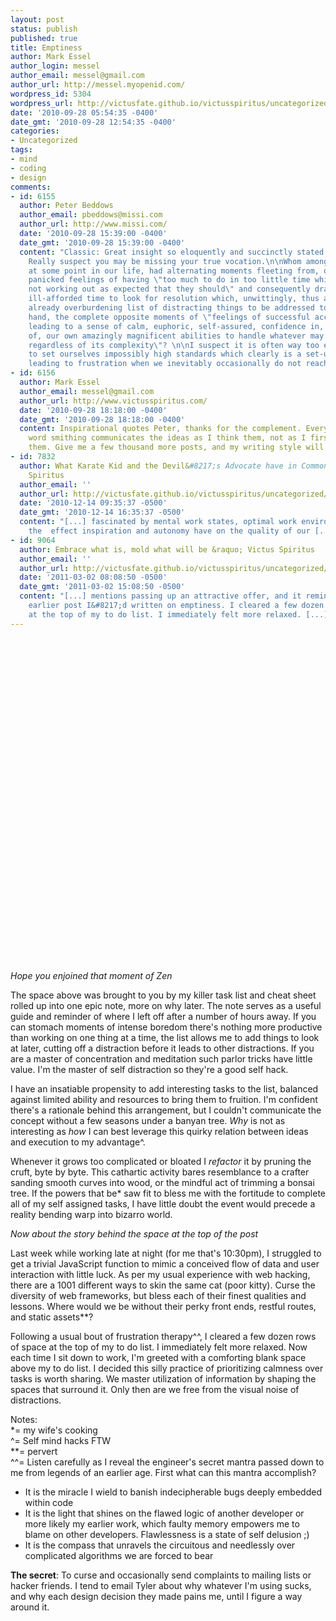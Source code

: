 ```yaml
---
layout: post
status: publish
published: true
title: Emptiness
author: Mark Essel
author_login: messel
author_email: messel@gmail.com
author_url: http://messel.myopenid.com/
wordpress_id: 5304
wordpress_url: http://victusfate.github.io/victusspiritus/uncategorized/2010/09/28/emptiness/
date: '2010-09-28 05:54:35 -0400'
date_gmt: '2010-09-28 12:54:35 -0400'
categories:
- Uncategorized
tags:
- mind
- coding
- design
comments:
- id: 6155
  author: Peter Beddows
  author_email: pbeddows@missi.com
  author_url: http://www.missi.com/
  date: '2010-09-28 15:39:00 -0400'
  date_gmt: '2010-09-28 15:39:00 -0400'
  content: "Classic: Great insight so eloquently and succinctly stated here Mark.
    Really suspect you may be missing your true vocation.\n\nWhom amongst us has not,
    at some point in our life, had alternating moments fleeting from, on the one hand,
    panicked feelings of having \"too much to do in too little time while things are
    not working out as expected that they should\" and consequently drawn to spend
    ill-afforded time to look for resolution which, unwittingly, thus adds to the
    already overburdening list of distracting things to be addressed to, on the other
    hand, the complete opposite moments of \"feelings of successful accomplishment
    leading to a sense of calm, euphoric, self-assured, confidence in, and conviction
    of, our own amazingly magnificent abilities to handle whatever may come our way
    regardless of its complexity\"? \n\nI suspect it is often way too easy for us
    to set ourselves impossibly high standards which clearly is a set-up that guarantees
    leading to frustration when we inevitably occasionally do not reach those standards."
- id: 6156
  author: Mark Essel
  author_email: messel@gmail.com
  author_url: http://www.victusspiritus.com/
  date: '2010-09-28 18:18:00 -0400'
  date_gmt: '2010-09-28 18:18:00 -0400'
  content: Inspirational quotes Peter, thanks for the complement. Every so often my
    word smithing communicates the ideas as I think them, not as I first say or write
    them. Give me a few thousand more posts, and my writing style will be dangerous.
- id: 7832
  author: What Karate Kid and the Devil&#8217;s Advocate have in Common &raquo; Victus
    Spiritus
  author_email: ''
  author_url: http://victusfate.github.io/victusspiritus/uncategorized/2010/12/14/what-karate-kid-and-the-devils-advocate-have-in-common/
  date: '2010-12-14 09:35:37 -0500'
  date_gmt: '2010-12-14 16:35:37 -0500'
  content: "[...] fascinated by mental work states, optimal work environments, and
    the  effect inspiration and autonomy have on the quality of our [...]"
- id: 9064
  author: Embrace what is, mold what will be &raquo; Victus Spiritus
  author_email: ''
  author_url: http://victusfate.github.io/victusspiritus/uncategorized/2011/03/02/embrace-what-is-mold-what-will-be/
  date: '2011-03-02 08:08:50 -0500'
  date_gmt: '2011-03-02 15:08:50 -0500'
  content: "[...] mentions passing up an attractive offer, and it reminded me of an
    earlier post I&#8217;d written on emptiness. I cleared a few dozen rows of space
    at the top of my to do list. I immediately felt more relaxed. [...]"
---
```

<p><code><br/></code></p>
<p><code><br/></code></p>
<p><code><br/></code></p>
<p><code><br/></code></p>
<p><code><br/></code></p>
<p><code><br/></code></p>
<p><code><br/></code></p>
<p><code><br/></code></p>
<p><code><br/></code></p>
<p><code><br/></code></p>
<p><code><br/></code></p>
<p><code><br/></code></p>
<p><code><br/></code></p>
<p><code><br/></code></p>
<p><code><br/></code></p>
<p><code><br/></code></p>
<p><code><br/></code></p>
<p><code><br/></code></p>
<p><code><br/></code></p>
<p><em>Hope you enjoined that moment of Zen</em></p>
<p>The space above was brought to you by my killer task list and cheat sheet rolled up into one epic note, more on why later. The note serves as a useful guide and reminder of where I left off after a number of hours away. If you can stomach moments of intense boredom there's nothing more productive than working on one thing at a time, the list allows me to add things to look at later, cutting off a distraction before it leads to other distractions. If you are a master of concentration and meditation such parlor tricks have little value. I'm the master of self distraction so they're a good self hack.</p>
<p>I have an insatiable propensity to add interesting tasks to the list, balanced against limited ability and resources to bring them to fruition. I'm confident there's a rationale behind this arrangement, but I couldn't communicate the concept without a few seasons under a banyan tree. <em>Why</em> is not as interesting as <em>how</em> I can best leverage this quirky relation between ideas and execution to my advantage^.</p>
<p>Whenever it grows too complicated or bloated I <em>refactor</em> it by pruning the cruft, byte by byte. This cathartic activity bares resemblance to a crafter sanding smooth curves into wood, or the mindful act of trimming a bonsai tree. If the powers that be* saw fit to bless me with the fortitude to complete all of my self assigned tasks, I have little doubt the event would precede a reality bending warp into bizarro world.</p>
<p><em>Now about the story behind the space at the top of the post</em></p>
<p>Last week while working late at night (for me that's 10:30pm), I struggled to get a trivial JavaScript function to mimic a conceived flow of data and user interaction with little luck. As per my usual experience with web hacking, there are a 1001 different ways to skin the same cat (poor kitty). Curse the diversity of web frameworks, but bless each of their finest qualities and lessons. Where would we be without their perky front ends, restful routes, and static assets**?</p>
<p>Following a usual bout of frustration therapy^^, I cleared a few dozen rows of space at the top of my to do list. I immediately felt more relaxed. Now each time I sit down to work, I'm greeted with a comforting blank space above my to do list. I decided this silly practice of prioritizing calmness over tasks is worth sharing. We master utilization of information by shaping the spaces that surround it. Only then are we free from the visual noise of distractions.</p>
<p>Notes:<br />
*= my wife's cooking<br />
^= Self mind hacks FTW<br />
**= pervert<br />
^^= Listen carefully as I reveal the engineer's secret mantra passed down to me from legends of an earlier age. First what can this mantra accomplish?</p>
<ul>
<li>It is the miracle I wield to banish indecipherable bugs deeply embedded within code</li>
<li>It is the light that shines on the flawed logic of another developer or more likely my earlier work, which faulty memory empowers me to blame on other developers. Flawlessness is a state of self delusion ;)</li>
<li>It is the compass that unravels the circuitous and needlessly over complicated algorithms we are forced to bear</li>
</ul>
<p><strong>The secret</strong>: To curse and occasionally send complaints to mailing lists or hacker friends. I tend to email Tyler about why whatever I'm using sucks, and why each design decision they made pains me, until I figure a way around it.</p>
